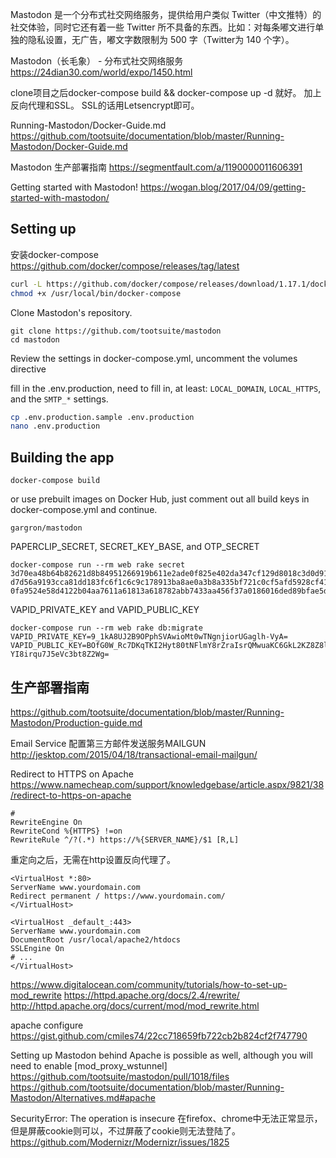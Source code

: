 Mastodon 是一个分布式社交网络服务，提供给用户类似 Twitter（中文推特）的社交体验，同时它还有着一些 Twitter 所不具备的东西。比如：对每条嘟文进行单独的隐私设置，无广告，嘟文字数限制为 500 字（Twitter为 140 个字）。

Mastodon（长毛象） - 分布式社交网络服务 https://24dian30.com/world/expo/1450.html


clone项目之后docker-compose build && docker-compose up -d 就好。
加上反向代理和SSL。 SSL的话用Letsencrypt即可。

Running-Mastodon/Docker-Guide.md https://github.com/tootsuite/documentation/blob/master/Running-Mastodon/Docker-Guide.md 

Mastodon 生产部署指南 https://segmentfault.com/a/1190000011606391

Getting started with Mastodon!
https://wogan.blog/2017/04/09/getting-started-with-mastodon/

## Setting up
安装docker-compose
https://github.com/docker/compose/releases/tag/latest
```sh
curl -L https://github.com/docker/compose/releases/download/1.17.1/docker-compose-`uname -s`-`uname -m` -o /usr/local/bin/docker-compose
chmod +x /usr/local/bin/docker-compose
```

Clone Mastodon's repository.
```
git clone https://github.com/tootsuite/mastodon
cd mastodon
```

Review the settings in docker-compose.yml, uncomment the volumes directive 

fill in the .env.production, need to fill in, at least: `LOCAL_DOMAIN`, `LOCAL_HTTPS`, and the `SMTP_*` settings.
```sh
cp .env.production.sample .env.production
nano .env.production
```

## Building the app
```
docker-compose build
```

or use prebuilt images on Docker Hub, just comment out all build keys in docker-compose.yml and continue.
```
gargron/mastodon
```

PAPERCLIP_SECRET, SECRET_KEY_BASE, and OTP_SECRET
```
docker-compose run --rm web rake secret
3d70ea48b64b82621d8b84951266919b611e2ade0f825e402da347cf129d8018c3d0d9166b1ee65faa353cba1dec606ccb09bca211c6d91a93170d79103f76cd
d7d56a9193cca81dd183fc6f1c6c9c178913ba8ae0a3b8a335bf721c0cf5afd5928cf41cc37d0a84021303d00a20475d2352f2e799e61a3afdb291c37eb2bafe
0fa9524e58d4122b04aa7611a61813a618782abb7433aa456f37a0186016ded89bfae5ddb38399ddb0643821918c0878d7e1cbab846e29007f5156c6566ffef5
```

VAPID_PRIVATE_KEY and VAPID_PUBLIC_KEY
```
docker-compose run --rm web rake db:migrate
VAPID_PRIVATE_KEY=9_1kA8UJ2B9OPphSVAwioMt0wTNgnjiorUGaglh-VyA=
VAPID_PUBLIC_KEY=BOfG0W_Rc7DKqTKI2Hyt80tNFlmY8rZraIsrQMwuaKC6GkL2KZ8Z8l0eUiO8mnVvZ-YI8irqu7J5eVc3bt8Z2Wg=
```

## 生产部署指南
https://github.com/tootsuite/documentation/blob/master/Running-Mastodon/Production-guide.md

Email Service
配置第三方邮件发送服务MAILGUN http://jesktop.com/2015/04/18/transactional-email-mailgun/

Redirect to HTTPS on Apache https://www.namecheap.com/support/knowledgebase/article.aspx/9821/38/redirect-to-https-on-apache
```
# 
RewriteEngine On 
RewriteCond %{HTTPS} !=on 
RewriteRule ^/?(.*) https://%{SERVER_NAME}/$1 [R,L]
```
重定向之后，无需在http设置反向代理了。
```
<VirtualHost *:80> 
ServerName www.yourdomain.com 
Redirect permanent / https://www.yourdomain.com/ 
</VirtualHost>

<VirtualHost _default_:443> 
ServerName www.yourdomain.com 
DocumentRoot /usr/local/apache2/htdocs 
SSLEngine On 
# ... 
</VirtualHost>
```

https://www.digitalocean.com/community/tutorials/how-to-set-up-mod_rewrite
https://httpd.apache.org/docs/2.4/rewrite/
http://httpd.apache.org/docs/current/mod/mod_rewrite.html

apache configure https://gist.github.com/cmiles74/22cc718659fb722cb2b824cf2f747790

Setting up Mastodon behind Apache is possible as well, although you will need to enable [mod_proxy_wstunnel]
https://github.com/tootsuite/mastodon/pull/1018/files
https://github.com/tootsuite/documentation/blob/master/Running-Mastodon/Alternatives.md#apache


SecurityError: The operation is insecure
在firefox、chrome中无法正常显示，但是屏蔽cookie则可以，不过屏蔽了cookie则无法登陆了。
https://github.com/Modernizr/Modernizr/issues/1825

